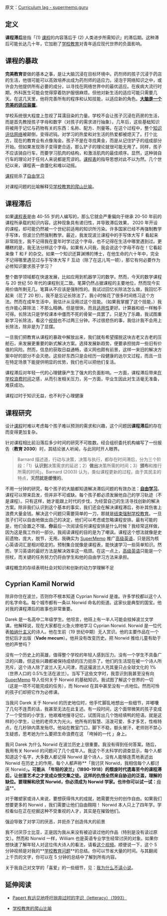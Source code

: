 原文：[Curriculum lag - supermemo.guru](https://supermemo.guru/wiki/Curriculum_lag)

## 定义

**课程滞后**是指「(1) [课程](https://supermemo.guru/wiki/Curriculum)的内容落后于 (2) 人类进步所需知识」的滞后期。这种滞后可能长达几十年，它加剧了[学校教育](https://supermemo.guru/wiki/Schooling)对青年适应现代世界的负面影响。

## 课程的暴政

**完美教育**要做的基本之事，是让大脑沉浸在目标环境中。药剂师的孩子沉浸于药店的生活，他很可能可以高效培养出成为药剂师的适应力。浸泡于网络知识之中，或许会为他提供所有必要的成分，以寻找在网络世界中的最优适应。在疾病大流行时期，外科医生可能会觉得穿着防护服很麻烦。但他对新生活的适应可能只需要几天。在这几天里，他将完善所有的程序和认知技能，以适应新的角色。**[大脑是一个完美的适应装置](https://supermemo.guru/wiki/The_brain_is_a_perfectly_adapting_device)**。

学校系统很大程度上忽视了耳濡目染的力量。学校不会让孩子沉浸在药房的生活，而是首先教授孩子字母和数字（对孩子的需求进行抽象）。几年后，这些基础知识将被用于记忆与药物有关的东西：名称、配方、剂量等。在这个过程中，整个[知识评估网络](https://supermemo.guru/wiki/Knowledge_valuation_network)被颠倒，变得迟钝。对学习的热爱和对生活的热爱都被熄灭了。打个比方，现在的教育业有点像淘金。孩子不是在寻找黄金，而是从记住铲子的组成部分开始。但如果发现筛子变得更合适，那么铲子的理论就很可能无用了。同样，孩子不应该骑自行车，而要学习肌肉的结构，和激活肌肉的最佳顺序。显然，这种骑自行车的理论对于任何人来说都是荒谬的。[课程表](https://supermemo.guru/wiki/Curriculum)的指导思想对此不以为然。几个世纪以来，课程表一直僵化和难以动摇。

[课程](https://supermemo.guru/wiki/Curriculum)扼杀了[自由学习](https://supermemo.guru/wiki/Free_learning)

对课程问题的比喻解释见[学校教育的爬山比喻](https://supermemo.guru/wiki/Mountain_climb_metaphor_of_schooling)。

## 课程滞后

如果[课程表](https://supermemo.guru/wiki/Curriculum)是由 40-55 岁的人编写的，那么它就会严重偏向于继承 20-50 年前的课程所承载的知识内容。这种现象具有递归性，并导致滞后效果， 2020 年开设的课程，却可能仍然被一个世纪前适用的知识所污染。许多国家已经不再强制教学手写体，但波兰仍然强制教学。最近，我发现波兰课程中的手写体大写 F 看起来非常陌生，我不记得我在童年时学过这个字母，也不记得在生活中哪里遇到过。更糟糕的是，我无法分辨这个字母。如果有人问我，我会说这个字母不存在！它看起来像 T 和 F 的杂交。如果一个知识还算渊博的博士，在他生命的六十年中，完全不记得哪里遇见过与手写体大写 F 互动（除了在这儿骂一顿），那它有何必要作为必修知识要求孩子学习？

整个数学领域都在快速发展，比如应用到机器学习的数学。然而，今天的数学课程与 20 世纪 50 年代的课程别无二致。笔算仍然占据课程的主要地位，然而现今实用价值所剩无几。笔算从不应该是强制性的。我试过回忆长除法怎么做，我回忆不起来（花了 20 秒）。我不是忘记长除法了。我小时候花了很多时间练习这个方法。然而在成年生活中，我估计从没用过这个技能。（如果我掌握了这个技能，）我也许能心算除法：不那么精确，但是很快，而且[适用性](https://supermemo.guru/wiki/Applicability)更好。计算器和纸一样触手可得。长除法只是学校课本中僵而不死的骨架一具罢了。只是为了乐趣，我试图重新学习长除法，看这个[视频](https://www.youtube.com/watch?v=LGqBQrUYua4)也不过两三分钟。不过很悲伤的事，我估计我不会用上长除法，除非是为了显摆。

一旦我们把教育从课程的暴政中解放出来，我们就有希望摆脱这块古老又古老的压舱石，来发展更重要的新式解决方案。选择发展新趋势，便要承担抛弃一些旧有价值的风险。然而，信息的获取日益通畅，语义网也颇有前景，这样一来旧的解决方案中好的部分不会灭绝。这些好东西只是会经历一段健康的达尔文过程，而且一旦在特定场景下能提供明显的优势，我们也可以把他们复活。

课程滞后对年轻一代的心理健康产生了强大的负面影响。一方面，课程滞后带来[在学校浪费时间](https://supermemo.guru/wiki/Boredom)之感，从而引发相关压力，另一方面，毕业生因此对生活毫无准备，难获成功。

课程过时于知识无益，也不利于心理健康

## 课程研究

设计[课程](https://supermemo.guru/wiki/Curriculum)时难以考虑每个孩子难以预测的需求和兴趣，这个问题因**课程滞后**的存在而变得更加复杂。

针对课程相比前沿落后多少时间的研究不可胜数。经合组织委托机构编写了一份报告（**教育 2030**）时，其结论骇人听闻，与此同时开人眼界。

> Barnard 描述道，行动与决策，决策与执行，都存在时间滞后，分为三个阶段：「1）**认识到**决策需求的延迟；2）**做出**决策所需的时间；3）**颁布**和推行所需的时间」。Barnard (2003) 认为，类似课程更新的过程，由于其民主的特点，**天然就是缓慢的**。

不用一分钟的研究，每个孩子的大脑都知道解决滞后问题的有效办法：**[自由学习](https://supermemo.guru/wiki/Free_learning)**。课程可以带来启发，但并非不可或缺。每个孩子都必须发展他自己的学习轨迹（不是课程）。只有这样，她才能跟上时代的步伐，为经营自己的生活寻找创新的解决方案。除非我们认识到这个基本的事实，我们还会在解决课程滞后，弥补其伤害上浪费大量金钱。解决这个问题只需要简单的一刀，那就是[结束强制学校教育](https://supermemo.guru/wiki/End_compulsory_schooling)。一旦孩子们可以自由地做出自己的决定，他们可以考虑或忽略课程安排。最有可能的是，他们会置之不理。**你**最后一次阅读任何课程安排是什么时候？我经常这样做，因为这是我工作的一部分。我阅读课程的目的是为了嘲讽。课程这个想法就像是史前遗物，庞大，脱节，无用。我确实为 [SuperMemo](https://supermemo.guru/wiki/SuperMemo) 推广[高级英语](https://supermemo.guru/wiki/Advanced_English)，只是因为核心英语词汇是相对稳定的。预制集合就像是课程表，能快速学习一些简单知识。然而，学习英语的最好方法是解决效率这一瓶颈。在这一点上，[高级英语](https://supermemo.guru/wiki/Advanced_English)只能是一个拐杖，而关键的任务努力仍将由学生和他的自由学习方法来承担。

课程概念的存续表明社会对知识和创新的动力学理解不足

## Cyprian Kamil Norwid

除非你住在波兰，否则你不根本知道 Cyprian Norwid 是谁。许多学校都以这个人的名字命名。每个城市都有一条以 Norwid 命名的街道。这家伙是典型的国宝。他对我的课程滞后的故事也非常重要。

Darek 是一名高中二年级学生。他坦言，他班上有一半人可能会挂掉波兰文学课。他解释说，现在大家都在火急火燎地学习 Cyprian Norwid. Norwid 是一位代表[帕纳什主义](https://en.wikipedia.org/wiki/Parnassianism)的诗人。他在生前（19 世纪中期）无人赏识。他的主要作品在一个世纪后才出版（**Vade mecum**）。他并没有改变历史。把 Norwid 推给儿童有助于他的声誉吗？

没有一个历史上的英雄，值得整个学校的年轻人感到压力。没有一个学生不具备广泛的兴趣，但这些兴趣都被保持成绩的压力扼杀了。他们的生活现在被一个诗人所充斥，这个诗人除了波兰人无人问津，而这撮波兰人充其量只占全球文化的 1%（世界人口的 0.5%生活在波兰）。当写下这些文字时，我意识到我甚至没有向 [SuperMemo](https://supermemo.guru/wiki/SuperMemo) 导入任何关于 Norwid 的基础知识。我试图了解这个世界的一切（这是一项不可能完成的任务），而 Norwid 在其中甚至没有一点地位。然而可怜的孩子们却把它作为必修课。

当我问 Darek 关于 Norwid 的历史地位时，他手忙脚乱地想出一些细节，并嘟囔了几句不连贯的话，我甚至无法在此复述。有一段时间，这个面带微笑的孩子变成了一个受惊的小学生，他艰难地搜寻记忆，试图背出几个饱经填鸭的短语。就是这样的小学生，让他的老师大为光火。他所有的智慧、活泼可爱、多才多艺，性格特点，在几秒钟内蒸发殆尽。他站在教室门口，脚下不稳，额头冒汗，老师则不禁心生疑惑，思考她为什么要把生命浪费在这 「垮掉的一代 」身上。

我问 Darek 为什么 Norwid 在波兰历史上很重要。我没有得到任何答案。随后，我用有关 Norwid 的问题问了几个成年人。我这个不太科学的调查显示，每个人都知道这个名字，大多数人都记得 Norwid 是个诗人，没有人能够连贯地表述出 Norwid 在历史上的作用，每个人都声称**「我讨厌 Norwid，我相信每个人都讨厌 Norwid」**。可能从 「年轻的波兰」（1890-1918）的颓废时代遗毒至今的课程滞后，让创意艺术之才变成众恨交集之徒。这样的仇恨全然来自胁迫的泛滥，理解的缺位。要理解和欣赏 Norwid，你必须成为 Norwid 学家。也许你可以试一试：**[母语](http://www.mission.net/poland/warsaw/literature/poems/tongue.htm)**。

对于雕塑家或诗人来说，要想获得伟大的成就，她需要充分的创作自由。如果我们想要更多的 Norwid ，我们需要让他们自由翱翔！ Norwid 本人只上了四年学。学校看似在正在挖掘这种不受重视的人才，其实是在摧毁他们。

强迫导致了对学习的厌恶，并扼杀了创造伟大的前景

我不讨厌莎士比亚，正是因为我从来没有被迫读过他的作品（特别是没有读过原文）。然而和 Norwid 一样，William 也是英语专业学生经常讨厌的对象。如果你想快速了解年轻人对这位伟大诗人的看法，请看[这个视频](https://www.youtube.com/watch?v=qba-EOaq3NM)。顺便说一下，这个 5 分钟视频是对我的**[学校教育问题](https://supermemo.guru/wiki/Problem_of_schooling)**的总结。你可以节省大量的时间。与其翻阅上千页的文字，你可以在 5 分钟的总结中了解到所有内容。

关于我自己对文学的「喜爱」的一些细节，见：[我为什么不读小说](https://supermemo.guru/wiki/Why_I_do_not_read_fiction)。

## 延伸阅读

- [Papert 有远见地呼吁抛弃过时的字识（letteracy）（1993）](https://supermemo.guru/wiki/Papert's_visionary_call_to_ditch_obsolete_letteracy_(1993))

- [学校教育的爬山比喻](https://supermemo.guru/wiki/Mountain_climb_metaphor_of_schooling)